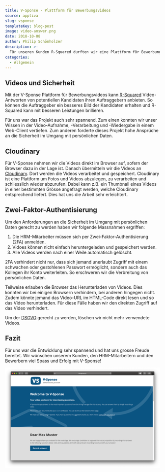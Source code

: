```yaml
---
title: V-Sponse - Plattform für Bewerbungsvideos
source: apptiva
slug: vsponse
templateKey: blog-post
image: video-answer.png
date: 2018-10-08
author: Philip Schönholzer
description: >-
  Für unseren Kunden R-Squared durften wir eine Plattform für Bewerbungsvideos entwickeln. Mit dieser möchte R-Squared noch persönlichere Dossiers zur Verfügung stellen.
categories:
  - Allgemein
---
```


## Videos und Sicherheit

Mit der V-Sponse Plattform für Bewerbungsvideos kann [R-Squared](https://www.r-squared.ch/) Video-Antworten von potentiellen Kandidaten ihren Auftraggebern anbieten. So können die Auftraggeber ein besseres Bild der Kandidaten erhalten und R-Squared kann mit besseren Leistungen brillieren.

Für uns war das Projekt auch sehr spannend. Zum einen konnten wir unser Wissen in der Video-Aufnahme, -Verarbeitung und -Wiedergabe in einem Web-Client vertiefen. Zum anderen forderte dieses Projekt hohe Ansprüche an die Sicherheit im Umgang mit persönlichen Daten.

## Cloudinary

Für V-Sponse nehmen wir die Videos direkt im Browser auf, sofern der Browser dazu in der Lage ist. Danach übermitteln wir die Videos an [Cloudinary](https://cloudinary.com). Dort werden die Videos verarbeitet und gespeichert. Cloudinary ist eine Plattform um Fotos und Videos abzulegen, zu verarbeiten und schliesslich wieder abzurufen. Dabei kann z.B. ein Thumbnail eines Videos in einer bestimmten Grösse angefragt werden, welche Cloudinary entsprechend liefert. Dies hat uns die Arbeit sehr erleichtert.

## Zwei-Faktor-Authentisierung

Um den Anforderungen an die Sicherheit im Umgang mit persönlichen Daten gerecht zu werden haben wir folgende Massnahmen ergriffen:

1.  Die HRM-Mitarbeiter müssen sich per Zwei-Faktor-Authentisierung (2FA) anmelden.
1.  Vidoes können nicht einfach heruntergeladen und gespeichert werden.
1.  Alle Videos werden nach einer Weile automatisch gelöscht.

2FA verhindert nicht nur, dass sich jemand unerlaubt Zugriff mit einem schwachen oder gestohlenen Passwort ermöglicht, sondern auch das Kollegen ihr Konto weiterleiten. So erschweren wir die Verbreitung von persönlichen Daten.

Teilweise erlauben die Browser das Herunterladen von Videos. Dies konnten wir bei einigen Browsern verhindern, bei anderen hingegen nicht. Zudem könnte jemand das Video-URL im HTML-Code direkt lesen und so das Video herunterladen. Für diese Fälle haben wir den direkten Zugriff auf das Video verhindert.

Um der [DSGVO](https://de.wikipedia.org/wiki/Datenschutz-Grundverordnung) gerecht zu werden, löschen wir nicht mehr verwendete Videos.

## Fazit

Für uns war die Entwicklung sehr spannend und hat uns grosse Freude bereitet. Wir wünschen unserem Kunden, den HRM-Mitarbeitern und den Bewerbern viel Spass und Erfolg mit V-Sponse!

![Begrüssung in V-Sponse](v-sponse-greeting.png)
